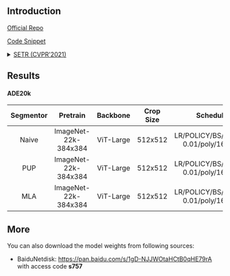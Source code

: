 ## Introduction

<a href="https://github.com/fudan-zvg/SETR">Official Repo</a>

<a href="https://github.com/SegmentationBLWX/sssegmentation/blob/main/ssseg/modules/models/segmentors/setr/setr.py">Code Snippet</a>

<details>
<summary align="left"><a href="https://arxiv.org/pdf/2012.15840.pdf">SETR (CVPR'2021)</a></summary>

```latex
@inproceedings{zheng2021rethinking,
    title={Rethinking semantic segmentation from a sequence-to-sequence perspective with transformers},
    author={Zheng, Sixiao and Lu, Jiachen and Zhao, Hengshuang and Zhu, Xiatian and Luo, Zekun and Wang, Yabiao and Fu, Yanwei and Feng, Jianfeng and Xiang, Tao and Torr, Philip HS and others},
    booktitle={Proceedings of the IEEE/CVF Conference on Computer Vision and Pattern Recognition},
    pages={6881--6890},
    year={2021}
}
```

</details>


## Results

#### ADE20k
| Segmentor     | Pretrain               | Backbone    | Crop Size  | Schedule                             | Train/Eval Set  | mIoU   | Download                                                                                                                                                                                                                                                                                                                                                                                    |
| :-:           | :-:                    | :-:         | :-:        | :-:                                  | :-:             | :-:    | :-:                                                                                                                                                                                                                                                                                                                                                                                         |
| Naive         | ImageNet-22k-384x384   | ViT-Large   | 512x512    | LR/POLICY/BS/EPOCH: 0.01/poly/16/130 | train/val       | 48.43% | [cfg](https://raw.githubusercontent.com/SegmentationBLWX/sssegmentation/main/ssseg/configs/setr/setrnaive_vitlarge_ade20k.py) &#124; [model](https://github.com/SegmentationBLWX/modelstore/releases/download/ssseg_setr/setrnaive_vitlarge_ade20k_train.pth) &#124; [log](https://github.com/SegmentationBLWX/modelstore/releases/download/ssseg_setr/setrnaive_vitlarge_ade20k_train.log) |
| PUP           | ImageNet-22k-384x384   | ViT-Large   | 512x512    | LR/POLICY/BS/EPOCH: 0.01/poly/16/130 | train/val       | 48.51% | [cfg](https://raw.githubusercontent.com/SegmentationBLWX/sssegmentation/main/ssseg/configs/setr/setrpup_vitlarge_ade20k.py) &#124; [model](https://github.com/SegmentationBLWX/modelstore/releases/download/ssseg_setr/setrpup_vitlarge_ade20k_train.pth) &#124; [log](https://github.com/SegmentationBLWX/modelstore/releases/download/ssseg_setr/setrpup_vitlarge_ade20k_train.log)       |
| MLA           | ImageNet-22k-384x384   | ViT-Large   | 512x512    | LR/POLICY/BS/EPOCH: 0.01/poly/16/130 | train/val       | 49.61% | [cfg](https://raw.githubusercontent.com/SegmentationBLWX/sssegmentation/main/ssseg/configs/setr/setrmla_vitlarge_ade20k.py) &#124; [model](https://github.com/SegmentationBLWX/modelstore/releases/download/ssseg_setr/setrmla_vitlarge_ade20k_train.pth) &#124; [log](https://github.com/SegmentationBLWX/modelstore/releases/download/ssseg_setr/setrmla_vitlarge_ade20k_train.log)       |


## More
You can also download the model weights from following sources:
- BaiduNetdisk: https://pan.baidu.com/s/1gD-NJJWOtaHCtB0qHE79rA with access code **s757**